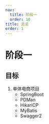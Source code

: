 ```yaml
---
nav:
  title: 阶段一
  order: 10
title: 总览
order: 1
---
```


# 阶段一

## 目标

1. 单体电商项目
   - SpringBoot
   - PDMan
   - HikariCP
   - MyBatis
   - Swagger2

